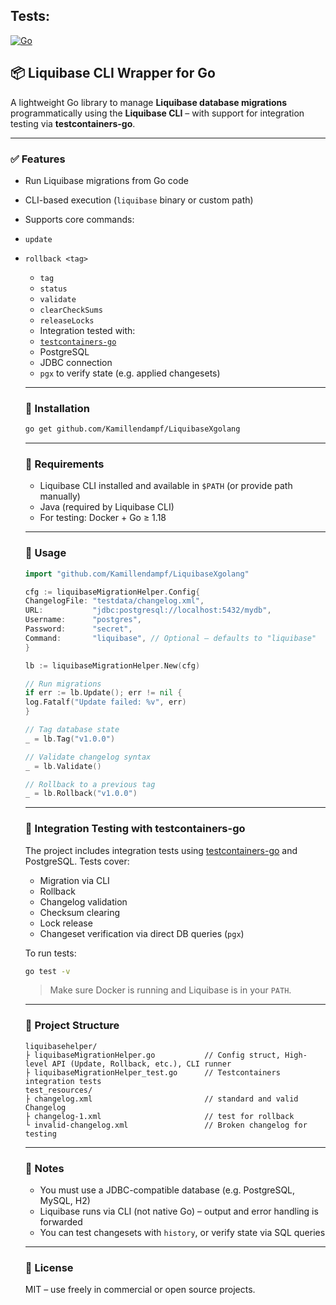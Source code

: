 ## Tests:
[![Go](https://github.com/Kamillendampf/LiquibaseXgolang/actions/workflows/ci.yml/badge.svg)](https://github.com/Kamillendampf/LiquibaseXgolang/actions/workflows/ci.yml)

## 📦 Liquibase CLI Wrapper for Go

A lightweight Go library to manage **Liquibase database migrations** programmatically using the **Liquibase CLI** – with support for integration testing via **testcontainers-go**.

---

### ✅ Features

- Run Liquibase migrations from Go code
- CLI-based execution (`liquibase` binary or custom path)
- Supports core commands:
- `update`
- `rollback <tag>`
    - `tag`
    - `status`
    - `validate`
    - `clearCheckSums`
    - `releaseLocks`
    - Integration tested with:
    - [`testcontainers-go`](https://github.com/testcontainers/testcontainers-go)
    - PostgreSQL
    - JDBC connection
    - `pgx` to verify state (e.g. applied changesets)

    ---

    ### 🚀 Installation

    ```bash
    go get github.com/Kamillendampf/LiquibaseXgolang
    ```

    ---

    ### 🧰 Requirements

    - Liquibase CLI installed and available in `$PATH` (or provide path manually)
    - Java (required by Liquibase CLI)
    - For testing: Docker + Go ≥ 1.18

    ---

    ### 🧱 Usage

    ```go
    import "github.com/Kamillendampf/LiquibaseXgolang"

    cfg := liquibaseMigrationHelper.Config{
    ChangelogFile: "testdata/changelog.xml",
    URL:           "jdbc:postgresql://localhost:5432/mydb",
    Username:      "postgres",
    Password:      "secret",
    Command:       "liquibase", // Optional – defaults to "liquibase"
    }

    lb := liquibaseMigrationHelper.New(cfg)

    // Run migrations
    if err := lb.Update(); err != nil {
    log.Fatalf("Update failed: %v", err)
    }

    // Tag database state
    _ = lb.Tag("v1.0.0")

    // Validate changelog syntax
    _ = lb.Validate()

    // Rollback to a previous tag
    _ = lb.Rollback("v1.0.0")
    ```

    ---

    ### 🥪 Integration Testing with testcontainers-go

    The project includes integration tests using [testcontainers-go](https://github.com/testcontainers/testcontainers-go) and PostgreSQL. Tests cover:

    - Migration via CLI
    - Rollback
    - Changelog validation
    - Checksum clearing
    - Lock release
    - Changeset verification via direct DB queries (`pgx`)

    To run tests:

    ```bash
    go test -v
    ```

    > Make sure Docker is running and Liquibase is in your `PATH`.

    ---

    ### 📂 Project Structure

    ```plaintext
    liquibasehelper/
    ├ liquibaseMigrationHelper.go           // Config struct, High-level API (Update, Rollback, etc.), CLI runner
    ├ liquibaseMigrationHelper_test.go      // Testcontainers integration tests
    test_resources/
    ├ changelog.xml                         // standard and valid Changelog
    ├ changelog-1.xml                       // test for rollback
    └ invalid-changelog.xml                 // Broken changelog for testing
    ```

    ---

    ### 🧠 Notes

    - You must use a JDBC-compatible database (e.g. PostgreSQL, MySQL, H2)
    - Liquibase runs via CLI (not native Go) – output and error handling is forwarded
    - You can test changesets with `history`, or verify state via SQL queries

    ---

    ### 📜 License

    MIT – use freely in commercial or open source projects.
